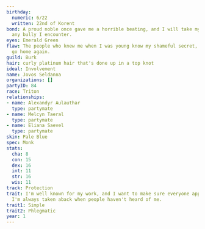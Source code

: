 ```yaml
---
birthday:
  numeric: 6/22
  written: 22nd of Korent
bond: A proud noble once gave me a horrible beating, and I will take my revenge on
  any bully I encounter.
eyes: Emerald Green
flaw: The people who knew me when I was young know my shameful secret, so I can never
  go home again.
guild: Burk
hair: curly platinum hair that's done up in a top knot
ideal: Involvement
name: Jovos Seldanna
organizations: []
partyID: 84
race: Triton
relationships:
- name: Alexandyr Aulauthar
  type: partymate
- name: Melcyn Taeral
  type: partymate
- name: Eliana Saevel
  type: partymate
skin: Pale Blue
spec: Monk
stats:
  cha: 8
  con: 15
  dex: 16
  int: 11
  str: 16
  wis: 11
track: Protection
trait: I'm well known for my work, and I want to make sure everyone appreciates it.
  I'm always taken aback when people haven't heard of me.
trait1: Simple
trait2: Phlegmatic
year: 1
---
```

